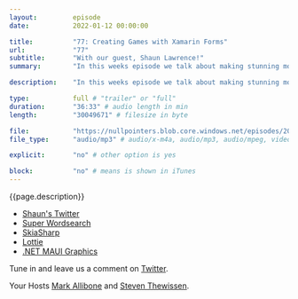 ```yaml
---
layout:         episode
date: 			2022-01-12 00:00:00

title: 			"77: Creating Games with Xamarin Forms"
url:        	"77"
subtitle: 		"With our guest, Shaun Lawrence!"
summary: 		"In this weeks episode we talk about making stunning mobile apps. Shaun tells us how he created Super Wordsearch with the help of tools like Skia Sharp and Lottie while using Xamarin Forms."

description: 	"In this weeks episode we talk about making stunning mobile apps. Shaun tells us how he created Super Wordsearch with the help of tools like Skia Sharp and Lottie while using Xamarin Forms."

type:			full # "trailer" or "full"
duration: 		"36:33" # audio length in min
length: 		"30049671" # filesize in byte

file: 			"https://nullpointers.blob.core.windows.net/episodes/20220112_ShaunLawrence.mp3"
file_type: 		"audio/mp3" # audio/x-m4a, audio/mp3, audio/mpeg, video/quicktime, video/mp4, video/x-m4v, application/pdf, and document/x-epub

explicit: 		"no" # other option is yes

block: 			"no" # means is shown in iTunes
---
```


{{page.description}}

* [Shaun's Twitter](https://twitter.com/Bijington)
* [Super Wordsearch](https://www.superwordsearch.com)
* [SkiaSharp](https://github.com/mono/SkiaSharp)
* [Lottie](https://github.com/Baseflow/LottieXamarin)
* [.NET MAUI Graphics](https://docs.microsoft.com/en-us/dotnet/maui/user-interface/graphics/draw)

Tune in and leave us a comment on [Twitter](https://twitter.com/nullpointersio).

Your Hosts [Mark Allibone](https://twitter.com/mallibone) and [Steven Thewissen](https://twitter.com/devnl).
